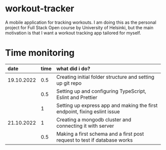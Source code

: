 # workout-tracker

A mobile application for tracking workouts.
I am doing this as the personal project for Full Stack Open course by University of Helsinki, but the main motivation is that I want a workout tracking app tailored for myself.

# Time monitoring

| date       | time | what did i do?                                                            |
| :--------- | :--- | :------------------------------------------------------------------------ |
| 19.10.2022 | 0.5  | Creating initial folder structure and setting up git repo                 |
|            | 0.5  | Setting up and configuring TypeScript, Eslint and Prettier                |
|            | 1    | Setting up express app and making the first endpoint, fixing eslint issue |
| 21.10.2022 | 1    | Creating a mongodb cluster and connecting it with server                  |
|            | 0.5  | Making a first schema and a first post request to test if database works  |
